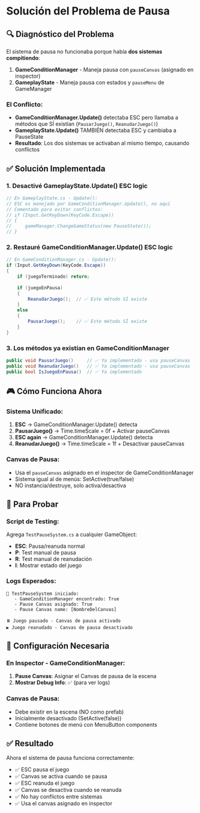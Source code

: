 # Solución del Problema de Pausa

## 🔍 **Diagnóstico del Problema**

El sistema de pausa no funcionaba porque había **dos sistemas compitiendo**:

1. **GameConditionManager** - Maneja pausa con `pauseCanvas` (asignado en inspector)
2. **GameplayState** - Maneja pausa con estados y `pauseMenu` de GameManager

### El Conflicto:
- **GameConditionManager.Update()** detectaba ESC pero llamaba a métodos que SÍ existían (`PausarJuego()`, `ReanudarJuego()`)
- **GameplayState.Update()** TAMBIÉN detectaba ESC y cambiaba a PauseState
- **Resultado**: Los dos sistemas se activaban al mismo tiempo, causando conflictos

## ✅ **Solución Implementada**

### 1. **Desactivé GameplayState.Update() ESC logic**
```csharp
// En GameplayState.cs - Update():
// ESC es manejado por GameConditionManager.Update(), no aquí
// Comentado para evitar conflictos:
// if (Input.GetKeyDown(KeyCode.Escape))
// {
//     gameManager.ChangeGameStatus(new PauseState());
// }
```

### 2. **Restauré GameConditionManager.Update() ESC logic**
```csharp
// En GameConditionManager.cs - Update():
if (Input.GetKeyDown(KeyCode.Escape))
{
    if (juegoTerminado) return;
    
    if (juegoEnPausa)
    {
        ReanudarJuego();  // ✅ Este método SÍ existe
    }
    else
    {
        PausarJuego();    // ✅ Este método SÍ existe
    }
}
```

### 3. **Los métodos ya existían en GameConditionManager**
```csharp
public void PausarJuego()     // ✅ Ya implementado - usa pauseCanvas
public void ReanudarJuego()   // ✅ Ya implementado - usa pauseCanvas  
public bool IsJuegoEnPausa()  // ✅ Ya implementado
```

## 🎮 **Cómo Funciona Ahora**

### **Sistema Unificado:**
1. **ESC** → GameConditionManager.Update() detecta
2. **PausarJuego()** → Time.timeScale = 0f + Activar pauseCanvas
3. **ESC again** → GameConditionManager.Update() detecta
4. **ReanudarJuego()** → Time.timeScale = 1f + Desactivar pauseCanvas

### **Canvas de Pausa:**
- Usa el `pauseCanvas` asignado en el inspector de GameConditionManager
- Sistema igual al de menús: SetActive(true/false)
- NO instancia/destruye, solo activa/desactiva

## 🧪 **Para Probar**

### **Script de Testing:**
Agrega `TestPauseSystem.cs` a cualquier GameObject:
- **ESC**: Pausa/reanuda normal
- **P**: Test manual de pausa
- **R**: Test manual de reanudación  
- **I**: Mostrar estado del juego

### **Logs Esperados:**
```
🧪 TestPauseSystem iniciado:
   - GameConditionManager encontrado: True
   - Pause Canvas asignado: True
   - Pause Canvas name: [NombreDelCanvas]

⏸️ Juego pausado - Canvas de pausa activado
▶️ Juego reanudado - Canvas de pausa desactivado
```

## 🔧 **Configuración Necesaria**

### **En Inspector - GameConditionManager:**
1. **Pause Canvas**: Asignar el Canvas de pausa de la escena
2. **Mostrar Debug Info**: ✅ (para ver logs)

### **Canvas de Pausa:**
- Debe existir en la escena (NO como prefab)
- Inicialmente desactivado (SetActive(false))
- Contiene botones de menú con MenuButton components

## ✅ **Resultado**

Ahora el sistema de pausa funciona correctamente:
- ✅ ESC pausa el juego
- ✅ Canvas se activa cuando se pausa
- ✅ ESC reanuda el juego  
- ✅ Canvas se desactiva cuando se reanuda
- ✅ No hay conflictos entre sistemas
- ✅ Usa el canvas asignado en inspector
